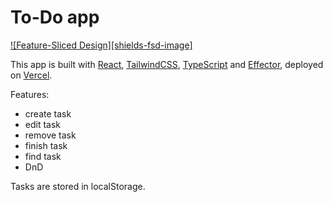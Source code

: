 # To-Do app

[![Feature-Sliced Design][shields-fsd-image]](https://feature-sliced.design/)

This app is built with [React](https://reactjs.org/), [TailwindCSS](https://tailwindcss.com/), [TypeScript](https://www.typescriptlang.org/) and [Effector](https://effector.dev), deployed on [Vercel](https://vercel.com/).


Features:
- create task
- edit task
- remove task
- finish task
- find task
- DnD

Tasks are stored in localStorage.
